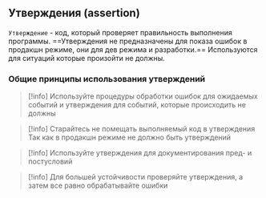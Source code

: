 ## Утверждения (assertion)

`Утверждение` - код, который проверяет правильность выполнения программы.
==Утверждения не предназначены для показа ошибок в продакшн режиме, они для дев режима и разработки.==
Используются для ситуаций которые произойти не должны.
### Общие принципы использования утверждений

>[!info] Используйте процедуры обработки ошибок для ожидаемых событий и утверждения для событий, которые происходить не должны

>[!info] Старайтесь не помещать выполняемый код в утверждения
> Так как в продакшн режиме не должно быть утверждений

>[!info] Используйте утверждения для документирования пред- и постусловий

>[!info] Для большей устойчивости проверяйте утверждения, а затем все равно обрабатывайте ошибки
